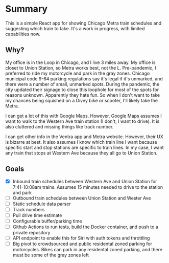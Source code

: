 # Summary

This is a simple React app for showing Chicago Metra train schedules and suggesting which train to take. It's a work in progress, with limited capabilities now.

## Why?

My office is in the Loop in Chicago, and I live 3 miles away. My office is closet to Union Station, so Metra works best, not the L. Pre-pandemic, I preferred to ride my motorcycle and park in the gray zones. Chicago municipal code 9-64 parking regulations say it's legal if it's unmarked, and there were a number of small, unmarked spots. During the pandemic, the city updated their signage to close this loophole for most of the spots for reasons unknown. Apparently they hate fun. So when I don't want to take my chances being squished on a Divvy bike or scooter, I'll likely take the Metra. 

I can get a lot of this with Google Maps. However, Google Maps assumes I want to walk to the Western Ave train station (I don't, I want to drive). It is also cluttered and missing things like track number.

I can get other info in the Ventra app and Metra website. However, their UX is bizarre at best. It also assumes I know which train line I want because specific start and stop stations are specific to train lines. In my case, I want any train that stops at Western Ave because they all go to Union Station.

## Goals

- [x] Inbound train schedules between Western Ave and Union Station for 7:41-10:08am trains. Assumes 15 minutes needed to drive to the station and park
- [ ] Outbound train schedules between Union Station and Wester Ave
- [ ] Static schedule data parser
- [ ] Track numbers
- [ ] Pull drive time estimate
- [ ] Configurable buffer/parking time
- [ ] Github Actions to run tests, build the Docker container, and push to a private repository
- [ ] API endpoint to enable this for Siri with auth tokens and throttling
- [ ] Big pivot to crowdsourced and public residental zoned parking for motorcycles. Bikes can park in any residental zoned parking, and there must be some of the gray zones left
